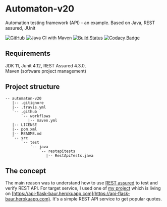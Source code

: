# Automaton-v20
Automation testing framework (API) - an example. Based on Java, REST assured, JUnit

[![GitHub](https://img.shields.io/github/license/mashape/apistatus.svg)](https://github.com/BurhanH/automaton-v20/blob/master/LICENSE)
![Java CI with Maven](https://github.com/BurhanH/Automaton-v20/workflows/Java%20CI%20with%20Maven/badge.svg?branch=master)
[![Build Status](https://travis-ci.org/BurhanH/Automaton-v20.svg?branch=master)](https://travis-ci.org/BurhanH/Automaton-v20)
[![Codacy Badge](https://app.codacy.com/project/badge/Grade/f0008f8bec6048a6a3ca0859d22d810b)](https://www.codacy.com/manual/BurhanH/Automaton-v20?utm_source=github.com&amp;utm_medium=referral&amp;utm_content=BurhanH/Automaton-v20&amp;utm_campaign=Badge_Grade)

## Requirements
JDK 11, Junit 4.12, REST Assured 4.3.0, <br>
Maven (software project management) <br>

## Project structure
```text
-- automaton-v20
   |-- .gitignore
   |-- .travis.yml
   `-- .github
       `-- workflows
          |-- maven.yml
   |-- LICENSE
   |-- pom.xml
   |-- README.md
   `-- src
       `-- test
           `-- java
               `-- restapitests
                  |-- RestApiTests.java
```

## The concept
The main reason was to understand how to use [REST assured](http://rest-assured.io/) to test and verify REST API. For target service, I used one of [my project](https://github.com/BurhanH/api-app-3) which is living on [https://api-flask-baur.herokuapp.com](https://api-flask-baur.herokuapp.com). It's a simple REST API service to get popular quotes.
